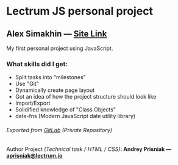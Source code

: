 # Lectrum JS personal project

## Alex Simakhin — <a href="https://alexsimakhin.github.io/JS-Project-1/" target="_blank">Site Link</a>

My first personal project using JavaScript.

### What skills did I get:

* Split tasks into "milestones"
* Use "Git"
* Dynamically create page layout
* Got an idea of how the project structure should look like
* Import/Export
* Solidified knowledge of "Class Objects"
* date-fns (Modern JavaScript date utility library)


###### Exported from [GitLab](https://gitlab.com/AlexSimakhin) (Private Repository)

#### <span style="font-weight: normal">Author Project <i>(Technical task / HTML / CSS)</i></span>: Andrey Prisniak — aprisniak@lectrum.io

